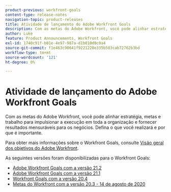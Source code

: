 ```yaml
---
product-previous: workfront-goals
content-type: release-notes
navigation-topic: product-releases
title: Atividade de lançamento do Adobe Workfront Goals
description: Com as metas do Adobe Workfront, você pode alinhar estratégia, metas e trabalho para impulsionar a execução em toda a organização e fornecer resultados mensuráveis para os negócios. Defina o que você realizará e por que é importante.
author: Luke
feature: Product Announcements, Workfront Goals
exl-id: 1740c91f-b01e-4e97-987a-d1b810d0c0a4
source-git-commit: f1e463c90641f9221228e335b583cab72762b3bd
workflow-type: tm+mt
source-wordcount: '121'
ht-degree: 0%

---
```


# Atividade de lançamento do Adobe Workfront Goals

Com as metas do Adobe Workfront, você pode alinhar estratégia, metas e trabalho para impulsionar a execução em toda a organização e fornecer resultados mensuráveis para os negócios. Defina o que você realizará e por que é importante.

Para obter mais informações sobre o Workfront Goals, consulte [Visão geral dos objetivos do Adobe Workfront](../../../workfront-goals/goal-management/wf-goals-overview.md).

As seguintes versões foram disponibilizadas para o Workfront Goals:

* [Adobe Workfront Goals com a versão 21.2](../../../product-announcements/product-releases/goals-release-activity/goals-21.2-release/goals-release-21-2.md)
* [Adobe Workfront Goals com a versão 21.1](../../../product-announcements/product-releases/goals-release-activity/goals-release-21-1.md)
* [Workfront Goals com a versão 20.4](../../../product-announcements/product-releases/goals-release-activity/goals-release-20-4.md)
* [Metas do Workfront com a versão 20.3 - 14 de agosto de 2020](../../../product-announcements/product-releases/goals-release-activity/goals-release-20-3.md)
